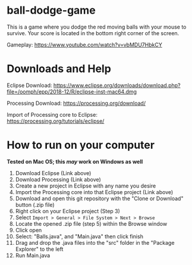 # ball-dodge-game
This is a game where you dodge the red moving balls with your mouse to survive. Your score is located in the bottom right corner of the screen.

Gameplay: https://www.youtube.com/watch?v=vbMDU7HbkCY

# Downloads and Help

Eclipse Download: https://www.eclipse.org/downloads/download.php?file=/oomph/epp/2018-12/R/eclipse-inst-mac64.dmg

Processing Download: https://processing.org/download/

Import of Processing core to Eclipse: https://processing.org/tutorials/eclipse/


# How to run on your computer
**Tested on Mac OS; this _may_ work on Windows as well**
1. Download Eclipse (Link above)
2. Download Processing (Link above)
3. Create a new project in Eclipse with any name you desire
4. Import the Processing core into that Eclipse project (Link above)
5. Download and open this git repository with the "Clone or Download" button (.zip file)
6. Right click on your Eclipse project (Step 3)
7. Select `Import > General > File System > Next > Browse`
8. Locate the opened .zip file (step 5) within the Browse window
9. Click open
10. Select: "Balls.java", and "Main.java" then click finish
11. Drag and drop the .java files into the "src" folder in the "Package Explorer" to the left
12. Run Main.java
